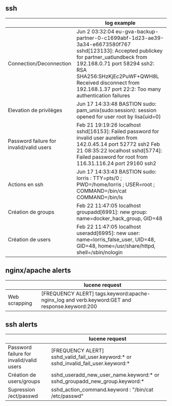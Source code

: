 ## ssh
| | log example |
| ------ | ------ |
| Connection/Deconnection | Jun 2 03:32:04 eu-gva-backup-partner-0-c1699abf-1d23-ae39-3a34-e6673580f767 sshd[123133]: Accepted publickey for partner_uatlundbeck from 192.168.0.71 port 58294 ssh2: RSA SHA256:SHzKjEc2PuWF+QWH8L Received disconnect from 192.168.1.37 port 22:2: Too many authentication failures |
| Elevation de privilèges | Jun 17 14:33:48 BASTION sudo: pam_unix(sudo:session): session opened for user root by lisa(uid=0) |
|  Password failure for invalid/valid users | Feb 21 19:19:26 localhost sshd[16153]: Failed password for invalid user aurelien from 142.0.45.14 port 52772 ssh2  Feb 21 08:35:22 localhost sshd[5774]: Failed password for root from 116.31.116.24 port 29160 ssh2|
| Actions en ssh | Jun 17 14:33:43 BASTION sudo:   lorris : TTY=pts/0 ; PWD=/home/lorris ; USER=root ; COMMAND=/bin/cat COMMAND=/bin/ls |
| Création de groups | Feb 22 11:47:05 localhost groupadd[6991]: new group: name=docker_hack_group, GID=48 |
| Création de users | Feb 22 11:47:05 localhost useradd[6995]: new user: name=lorris_false_user, UID=48, GID=48, home=/usr/share/httpd, shell=/sbin/nologin |

## nginx/apache alerts
|  | lucene request |
| ------ | ------ |
| Web scrapping | [FREQUENCY ALERT] tags.keyword:apache-nginx_log and verb.keyword:GET and response.keyword:200  |

## ssh alerts
|  | lucene request |
| ------ | ------ |
|  Password failure for invalid/valid users | [FREQUENCY ALERT] sshd_valid_fail_user.keyword:* or sshd_invalid_fail_user.keyword:* |
| Création de users/groups | sshd_useradd_new_user_name.keyword:* or sshd_groupadd_new_group.keyword:* |
| Supression /ect/passwd | sshd_action_command.keyword : \"/bin/cat /etc/passwd\" |